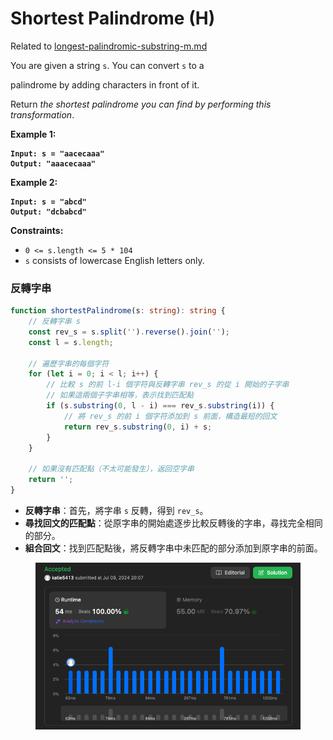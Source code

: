 # Shortest Palindrome (H)

Related to [longest-palindromic-substring-m.md](longest-palindromic-substring-m.md "mention")



You are given a string `s`. You can convert `s` to a&#x20;

palindrome by adding characters in front of it.

Return _the shortest palindrome you can find by performing this transformation_.

&#x20;

**Example 1:**

<pre><code><strong>Input: s = "aacecaaa"
</strong><strong>Output: "aaacecaaa"
</strong></code></pre>

**Example 2:**

<pre><code><strong>Input: s = "abcd"
</strong><strong>Output: "dcbabcd"
</strong></code></pre>

&#x20;

**Constraints:**

* `0 <= s.length <= 5 * 104`
* `s` consists of lowercase English letters only.



### 反轉字串

```typescript
function shortestPalindrome(s: string): string {
    // 反轉字串 s
    const rev_s = s.split('').reverse().join('');
    const l = s.length;
    
    // 遍歷字串的每個字符
    for (let i = 0; i < l; i++) {
        // 比較 s 的前 l-i 個字符與反轉字串 rev_s 的從 i 開始的子字串
        // 如果這兩個子字串相等，表示找到匹配點
        if (s.substring(0, l - i) === rev_s.substring(i)) {
            // 將 rev_s 的前 i 個字符添加到 s 前面，構造最短的回文
            return rev_s.substring(0, i) + s;
        }
    }
    
    // 如果沒有匹配點（不太可能發生），返回空字串
    return '';
}
```

* **反轉字串**：首先，將字串 `s` 反轉，得到 `rev_s`。
* **尋找回文的匹配點**：從原字串的開始處逐步比較反轉後的字串，尋找完全相同的部分。
* **組合回文**：找到匹配點後，將反轉字串中未匹配的部分添加到原字串的前面。

<figure><img src="../.gitbook/assets/截圖 2024-07-09 下午8.08.21.png" alt=""><figcaption></figcaption></figure>
